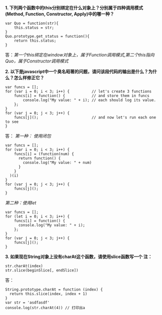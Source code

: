 **1. 下列两个函数中的this分别绑定在什么对象上？分别属于四种调用模式(Method, Function, Constructor, Apply)中的哪一种？**

```
var Quo = function(str){
    this.status = str;
}
Quo.prototype.get_status = function(){
    return this.status;
}
```
答：*第一个this绑定在window对象上，属于Function调用模式,第二个this指向Quo，属于Constructor调用模式*

**2. 以下是javascript中一个臭名昭著的问题，请问该段代码的输出是什么？为什么？怎么样修正它？**
```
var funcs = [];
for (var i = 0; i < 3; i++) {          // let's create 3 functions
    funcs[i] = function() {            // and store them in funcs
        console.log("My value: " + i); // each should log its value.
    };
}
for (var j = 0; j < 3; j++) {
    funcs[j]();                        // and now let's run each one to see
}
```
答：
*第一种： 使用闭包*
```
var funcs = [];
for (var i = 0; i < 3; i++) {
    funcs[i] = (function(num) {
      return function() {
        console.log("My value: " + num)
      }
    }
  )(i)
}
for (var j = 0; j < 3; j++) {
    funcs[j]();
}

```
*第二种：使用let*
```
var funcs = [];
for (let i = 0; i < 3; i++) {
    funcs[i] = function() {
      console.log("My value: " + i);
    };
}
for (var j = 0; j < 3; j++) {
    funcs[j]();
}
```

**3. 如果现在String对象上没有charAt这个函数，请使用slice函数写一个
注：**

```
str.charAt(index)
str.slice(beginSlice[, endSlice])
```

答：
```
String.prototype.charAt = function (index) {
  return this.slice(index, index + 1)
}
var str = 'asdfasdf'
console.log(str.charAt(4)) // 打印出a
```

